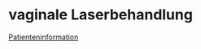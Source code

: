 # vaginale Laserbehandlung

[Patienteninformation](https://github.com/JuliaFleckenstein/vaginale_Laserbehandlung/blob/main/docs/pdfs/Patienteninformation.pdf)